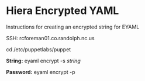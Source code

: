 # Hiera Encrypted YAML
Instructions for creating an encrypted string for EYAML

SSH: rcforeman01.co.randolph.nc.us

cd /etc/puppetlabs/puppet

**String:**   eyaml encrypt -s *string*

**Password:** eyaml encrypt -p
